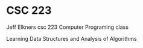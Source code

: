 # CSC 223
Jeff Elkners csc 223 Computer Programing class

Learning Data Structures and Analysis of Algorithms
